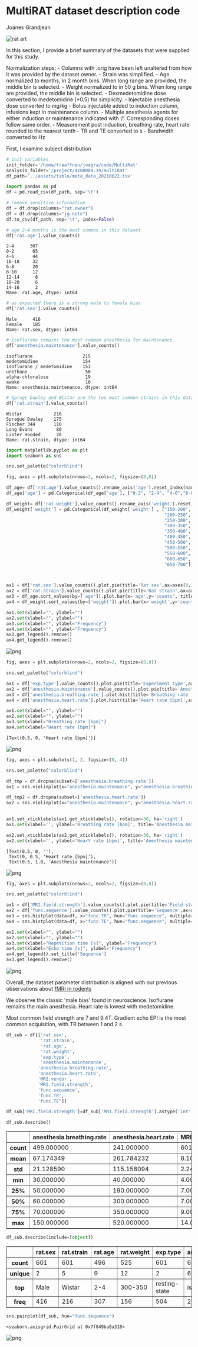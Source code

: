 MultiRAT dataset description code
================
Joanes Grandjean

![rat art](../assets/img/rat_art.png)

In this section, I provide a brief summary of the datasets that were
supplied for this study.

Normalization steps: - Columns with .orig have been left unaltered from
how it was provided by the dataset owner. - Strain was simplified. - Age
normalized to months, in 2 month bins. When long range are provided, the
middle bin is selected. - Weight normalized to in 50 g bins. When long
range are provided, the middle bin is selected. - Dexmedetomidine dose
converted to medetomidine (\*0.5) for simplicity. - Injectable
anesthesia dose converted to mg/kg - Bolus injectable added to induction
column, infusions kept in maintenance column. - Multiple anesthesia
agents for either induction or maintenance indicated with ‘/’.
Corresponding doses follow same order. - Measurement post induction,
breathing rate, heart rate rounded to the nearest tenth - TR and TE
converted to s - Bandwidth converted to Hz

First, I examine subject distribution


```python
# init variables
init_folder='/home/traaffneu/joagra/code/MultiRat'
analysis_folder='/project/4180000.19/multiRat'
df_path='../assets/table/meta_data_20210622.tsv'
```


```python
import pandas as pd
df = pd.read_csv(df_path, sep='\t')
```


```python
# remove sensitive information
df = df.drop(columns="rat.owner")
df = df.drop(columns="jg.note")
df.to_csv(df_path, sep='\t', index=False)
```


```python
# age 2-4 months is the most common in this dataset
df['rat.age'].value_counts()
```




    2-4      307
    0-2       65
    4-6       44
    16-18     32
    6-8       20
    8-10      12
    12-14      8
    18-20      6
    14-16      2
    Name: rat.age, dtype: int64




```python
# as expected there is a strong male to female bias
df['rat.sex'].value_counts()
```




    Male      416
    Female    185
    Name: rat.sex, dtype: int64




```python
# isoflurane remains the most common anesthesia for maintenance.
df['anesthesia.maintenance'].value_counts()
```




    isoflurane                   215
    medetomidine                 154
    isoflurane / medetomidine    153
    urethane                      50
    alpha-chloralose              19
    awake                         10
    Name: anesthesia.maintenance, dtype: int64




```python
# Sprage Dawley and Wistar are the two most common strains in this dataset
df['rat.strain'].value_counts()
```




    Wistar            216
    Sprague Dawley    175
    Fischer 344       110
    Long Evans         80
    Lister Hooded      20
    Name: rat.strain, dtype: int64




```python
import matplotlib.pyplot as plt
import seaborn as sns

sns.set_palette("colorblind")

fig, axes = plt.subplots(nrows=2, ncols=2, figsize=(8,8))

df_age= df['rat.age'].value_counts().rename_axis('age').reset_index(name='counts')
df_age['age'] = pd.Categorical(df_age['age'], ["0-2", "2-4", "4-6","6-8","8-10","10-12","12-14","14-16","16-18","18-20"])

df_weight= df['rat.weight'].value_counts().rename_axis('weight').reset_index(name='counts')
df_weight['weight'] = pd.Categorical(df_weight['weight'] , ["150-200", 
                                                            "200-250", 
                                                            "250-300",
                                                            "300-350",
                                                            "350-400",
                                                            "400-450",
                                                            "450-500",
                                                            "500-550",
                                                            "550-600",
                                                            "600-650",
                                                            "650-700"])



ax1 = df['rat.sex'].value_counts().plot.pie(title='Rat sex',ax=axes[0,1],autopct="%.1f%%")
ax2 = df['rat.strain'].value_counts().plot.pie(title='Rat strain',ax=axes[0,0],autopct="%.1f%%")
ax3 = df_age.sort_values(by=['age']).plot.bar(x='age',y='counts', title='Rat age [months]',ax=axes[1,0])
ax4 = df_weight.sort_values(by=['weight']).plot.bar(x='weight',y='counts', title='Rat weight [grams]',ax=axes[1,1])

ax1.set(xlabel="", ylabel="")
ax2.set(xlabel="", ylabel="")
ax3.set(xlabel="", ylabel="Frequency")
ax4.set(xlabel="", ylabel="Frequency")
ax3.get_legend().remove()
ax4.get_legend().remove()
```


    
![png](proj_dataset_files/proj_dataset_8_0.png)
    



```python
fig, axes = plt.subplots(nrows=2, ncols=2, figsize=(8,8))

sns.set_palette("colorblind")

ax1 = df['exp.type'].value_counts().plot.pie(title='Experiment type',ax=axes[0,1], autopct="%.1f%%")
ax2 = df['anesthesia.maintenance'].value_counts().plot.pie(title='Anesthesia maintenance',ax=axes[0,0],autopct="%.1f%%")    
ax3 = df['anesthesia.breathing.rate'].plot.hist(title='Breathing rate [bpm]',ax=axes[1,0])
ax4 = df['anesthesia.heart.rate'].plot.hist(title='Heart rate [bpm]',ax=axes[1,1])

ax1.set(xlabel="", ylabel="")
ax2.set(xlabel="", ylabel="")
ax3.set(xlabel="Breathing rate [bpm]")
ax4.set(xlabel="Heart rate [bpm]")
```




    [Text(0.5, 0, 'Heart rate [bpm]')]




    
![png](proj_dataset_files/proj_dataset_9_1.png)
    



```python
fig, axes = plt.subplots(1, 2, figsize=(8, 4))

sns.set_palette("colorblind")

df_tmp = df.dropna(subset=['anesthesia.breathing.rate'])
ax1 = sns.violinplot(x="anesthesia.maintenance", y="anesthesia.breathing.rate", data=df_tmp, inner="quartile",ax=axes[0])

df_tmp2 = df.dropna(subset=['anesthesia.heart.rate'])
ax2 = sns.violinplot(x="anesthesia.maintenance", y="anesthesia.heart.rate",  data=df_tmp2, inner="quartile", ax=axes[1])

                         
ax1.set_xticklabels(ax1.get_xticklabels(), rotation=30, ha='right')
ax1.set(xlabel='', ylabel='Breathing rate [bpm]', title='Anesthesia maintenance')

ax2.set_xticklabels(ax2.get_xticklabels(), rotation=30, ha='right')
ax2.set(xlabel='', ylabel='Heart rate [bpm]', title='Anesthesia maintenance')
```




    [Text(0.5, 0, ''),
     Text(0, 0.5, 'Heart rate [bpm]'),
     Text(0.5, 1.0, 'Anesthesia maintenance')]




    
![png](proj_dataset_files/proj_dataset_10_1.png)
    



```python
fig, axes = plt.subplots(nrows=2, ncols=2, figsize=(8,8))

sns.set_palette("colorblind")

ax1 = df['MRI.field.strength'].value_counts().plot.pie(title='Field strength [Tesla]',ax=axes[0,0], autopct="%.1f%%")
ax2 = df['func.sequence'].value_counts().plot.pie(title='Sequence',ax=axes[0,1], autopct="%.1f%%")
ax3 = sns.histplot(data=df, x="func.TR", hue="func.sequence", multiple="stack",ax=axes[1,0])
ax4 = sns.histplot(data=df, x="func.TE", hue="func.sequence", multiple="stack",ax=axes[1,1])

ax1.set(xlabel="", ylabel="")
ax2.set(xlabel="", ylabel="")
ax3.set(xlabel="Repetition time [s]", ylabel="Frequency")
ax4.set(xlabel="Echo time [s]", ylabel="Frequency")
ax4.get_legend().set_title('Sequence')
ax3.get_legend().remove()

```


    
![png](proj_dataset_files/proj_dataset_11_0.png)
    


Overall, the dataset parameter distribution is aligned with our previous
observations about [fMRI in rodents](https://www.frontiersin.org/articles/10.3389/fninf.2019.00078/full)

We observe the classic 'male bias' found in neuroscience. Isoflurane remains the main anesthesia. Heart rate is lowest with medetomidine.  

Most common field strength are 7 and 9.4T. Gradient echo EPI is the most common acquisition, with TR between 1 and 2 s. 



```python
df_sub = df[['rat.sex',
             'rat.strain',
             'rat.age',
             'rat.weight',
             'exp.type',
             'anesthesia.maintenance',
            'anesthesia.breathing.rate',
            'anesthesia.heart.rate',
            'MRI.vendor',
            'MRI.field.strength',
            'func.sequence',
            'func.TR',
            'func.TE']]

df_sub['MRI.field.strength']=df_sub['MRI.field.strength'].astype('int')

df_sub.describe()
```




<div>
<style scoped>
    .dataframe tbody tr th:only-of-type {
        vertical-align: middle;
    }

    .dataframe tbody tr th {
        vertical-align: top;
    }

    .dataframe thead th {
        text-align: right;
    }
</style>
<table border="1" class="dataframe">
  <thead>
    <tr style="text-align: right;">
      <th></th>
      <th>anesthesia.breathing.rate</th>
      <th>anesthesia.heart.rate</th>
      <th>MRI.field.strength</th>
      <th>func.TR</th>
      <th>func.TE</th>
    </tr>
  </thead>
  <tbody>
    <tr>
      <th>count</th>
      <td>499.000000</td>
      <td>241.000000</td>
      <td>601.000000</td>
      <td>601.000000</td>
      <td>601.000000</td>
    </tr>
    <tr>
      <th>mean</th>
      <td>67.174349</td>
      <td>261.784232</td>
      <td>8.104825</td>
      <td>1.521877</td>
      <td>0.019609</td>
    </tr>
    <tr>
      <th>std</th>
      <td>21.128590</td>
      <td>115.158094</td>
      <td>2.248850</td>
      <td>0.527265</td>
      <td>0.008257</td>
    </tr>
    <tr>
      <th>min</th>
      <td>30.000000</td>
      <td>40.000000</td>
      <td>4.000000</td>
      <td>0.500000</td>
      <td>0.010000</td>
    </tr>
    <tr>
      <th>25%</th>
      <td>50.000000</td>
      <td>190.000000</td>
      <td>7.000000</td>
      <td>1.000000</td>
      <td>0.015000</td>
    </tr>
    <tr>
      <th>50%</th>
      <td>60.000000</td>
      <td>300.000000</td>
      <td>7.000000</td>
      <td>1.500000</td>
      <td>0.018000</td>
    </tr>
    <tr>
      <th>75%</th>
      <td>70.000000</td>
      <td>350.000000</td>
      <td>9.000000</td>
      <td>2.000000</td>
      <td>0.020000</td>
    </tr>
    <tr>
      <th>max</th>
      <td>150.000000</td>
      <td>520.000000</td>
      <td>14.000000</td>
      <td>2.750000</td>
      <td>0.045000</td>
    </tr>
  </tbody>
</table>
</div>




```python
df_sub.describe(include=[object])
```




<div>
<style scoped>
    .dataframe tbody tr th:only-of-type {
        vertical-align: middle;
    }

    .dataframe tbody tr th {
        vertical-align: top;
    }

    .dataframe thead th {
        text-align: right;
    }
</style>
<table border="1" class="dataframe">
  <thead>
    <tr style="text-align: right;">
      <th></th>
      <th>rat.sex</th>
      <th>rat.strain</th>
      <th>rat.age</th>
      <th>rat.weight</th>
      <th>exp.type</th>
      <th>anesthesia.maintenance</th>
      <th>MRI.vendor</th>
      <th>func.sequence</th>
    </tr>
  </thead>
  <tbody>
    <tr>
      <th>count</th>
      <td>601</td>
      <td>601</td>
      <td>496</td>
      <td>525</td>
      <td>601</td>
      <td>601</td>
      <td>601</td>
      <td>601</td>
    </tr>
    <tr>
      <th>unique</th>
      <td>2</td>
      <td>5</td>
      <td>9</td>
      <td>12</td>
      <td>2</td>
      <td>6</td>
      <td>3</td>
      <td>2</td>
    </tr>
    <tr>
      <th>top</th>
      <td>Male</td>
      <td>Wistar</td>
      <td>2-4</td>
      <td>300-350</td>
      <td>resting-state</td>
      <td>isoflurane</td>
      <td>Bruker</td>
      <td>GE-EPI</td>
    </tr>
    <tr>
      <th>freq</th>
      <td>416</td>
      <td>216</td>
      <td>307</td>
      <td>156</td>
      <td>504</td>
      <td>215</td>
      <td>485</td>
      <td>531</td>
    </tr>
  </tbody>
</table>
</div>




```python
sns.pairplot(df_sub, hue="func.sequence")
```




    <seaborn.axisgrid.PairGrid at 0x7f849ba8a310>




    
![png](proj_dataset_files/proj_dataset_15_1.png)
    


